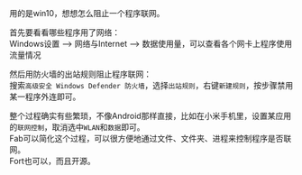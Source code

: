 用的是win10，想想怎么阻止一个程序联网。  

首先要看看哪些程序用了网络：  
Windows设置 --> 网络与Internet --> 数据使用量，可以查看各个网卡上程序使用流量情况  

然后用防火墙的出站规则阻止程序联网：  
搜索`高级安全 Windows Defender 防火墙`，选择`出站规则`，右键`新建规则`，按步骤禁用某一程序外连即可。  


整个过程确实有些繁琐，不像Android那样直接，比如在小米手机里，设置某应用的`联网控制`，取消选中`WLAN`和`数据`即可。  
Fab可以简化这个过程，可以很方便地通过文件、文件夹、进程来控制程序是否联网。  
Fort也可以，而且开源。  
